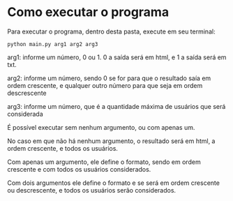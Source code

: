 # Como executar o programa
Para executar o programa, dentro desta pasta, execute em seu terminal: 

```
python main.py arg1 arg2 arg3
```

arg1: informe um número, 0 ou 1. 0 a saída será em html, e 1 a saída será em txt. 

arg2: informe um número, sendo 0 se for para que o resultado saía em ordem crescente, e qualquer outro número para que seja em ordem descrescente

arg3: informe um número, que é a quantidade máxima de usuários que será considerada

É possível executar sem nenhum argumento, ou com apenas um.

No caso em que não há nenhum argumento, o resultado será em html, a ordem crescente, e todos os usuários.

Com apenas um argumento, ele define o formato, sendo em ordem crescente e com todos os usuários considerados.  

Com dois argumentos ele define o formato e se será em ordem crescente ou descrescente, e todos os usuários serão considerados. 